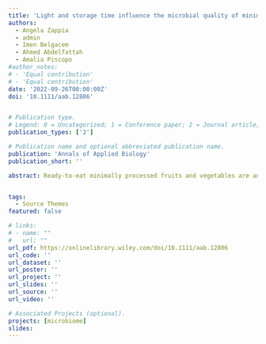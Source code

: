 ```yaml
---
title: 'Light and storage time influence the microbial quality of minimally processed rocket'
authors:
  - Angela Zappia
  - admin
  - Imen Belgacem
  - Ahmed Abdelfattah
  - Amalia Piscopo
#author_notes:
# - 'Equal contribution'
# - 'Equal contribution'
date: '2022-09-26T00:00:00Z'
doi: '10.1111/aab.12806'


# Publication type.
# Legend: 0 = Uncategorized; 1 = Conference paper; 2 = Journal article; 3 = Preprint / Working Paper; 4 = Report; 5 = Book; 6 = Book section; 7 = Thesis; 8 = Patent
publication_types: ['2']

# Publication name and optional abbreviated publication name.
publication: 'Annals of Applied Biology'
publication_short: ''

abstract: Ready-to-eat minimally processed fruits and vegetables are an ideal substrate for the growth of microorganisms, including human pathogens and mycotoxin-producing species, which questions about their quality and safety for customers. While we are aware of the importance of production workflows in structuring the products’ microbial communities, we still know little about the factors that shape microbiomes during the timeframe products are available to customers, and beyond this timeframe. Here, we study the influence of storage light condition (light or dark) on microbiological and physico-chemical parameters of minimally processed rocket leaves at different shelf life timepoints (day the product becomes available to consumers, expiration date, three days after the expiration date). Our results suggest that the total microbial load increases from the day the product becomes available to consumers, to the expiry date, and after the product's expiration. However, when studying the composition of the fungal microbiome, we did not observe significant changes in its structure as effect of product shelf life or storage light condition. We also found that products stored under light condition had a higher total bacterial load compared to those stored in darkness. Our results might be helpful in crafting improved workflows for product's storage during its shelf life, which might ultimately lead to a re-evaluation of storage times resulting in reduced food waste due to product spoilage or expiration.


tags:
  - Source Themes
featured: false

# links:
# - name: ""
#   url: ""
url_pdf: https://onlinelibrary.wiley.com/doi/10.1111/aab.12806
url_code: ''
url_dataset: ''
url_poster: ''
url_project: ''
url_slides: ''
url_source: ''
url_video: ''

# Associated Projects (optional).
projects: [microbiome]
slides:
---
```

